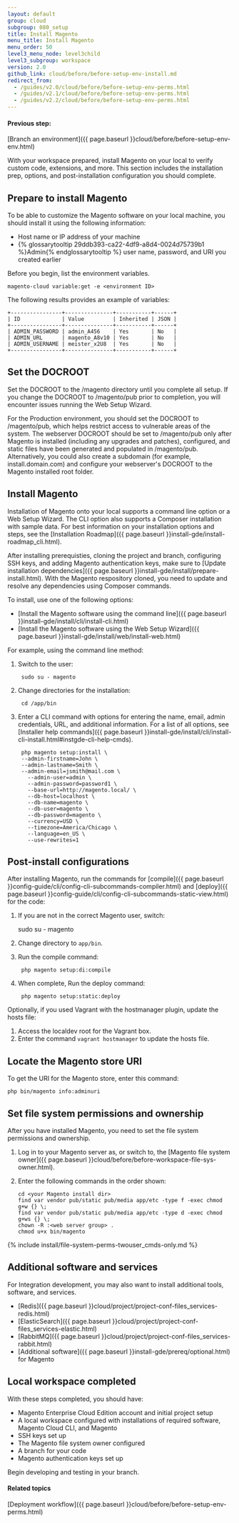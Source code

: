 ```yaml
---
layout: default
group: cloud
subgroup: 080_setup
title: Install Magento
menu_title: Install Magento
menu_order: 50
level3_menu_node: level3child
level3_subgroup: workspace
version: 2.0
github_link: cloud/before/before-setup-env-install.md
redirect_from:
  - /guides/v2.0/cloud/before/before-setup-env-perms.html
  - /guides/v2.1/cloud/before/before-setup-env-perms.html
  - /guides/v2.2/cloud/before/before-setup-env-perms.html
---
```


#### Previous step:
[Branch an environment]({{ page.baseurl }}cloud/before/before-setup-env-env.html)

With your workspace prepared, install Magento on your local to verify custom code, extensions, and more. This section includes the installation prep, options, and post-installation configuration you should complete.

## Prepare to install Magento

To be able to customize the Magento software on your local machine, you should install it using the following information:

*	Host name or IP address of your machine
*	{% glossarytooltip 29ddb393-ca22-4df9-a8d4-0024d75739b1 %}Admin{% endglossarytooltip %} user name, password, and URI you created earlier

Before you begin, list the environment variables.

	magento-cloud variable:get -e <environment ID>

The following results provides an example of variables:

	+----------------+---------------+-----------+------+
	| ID             | Value         | Inherited | JSON |
	+----------------+---------------+-----------+------+
	| ADMIN_PASSWORD | admin_A456    | Yes       | No   |
	| ADMIN_URL      | magento_A8v10 | Yes       | No   |
	| ADMIN_USERNAME | meister_x2U8  | Yes       | No   |
	+----------------+---------------+-----------+------+

## Set the DOCROOT
Set the DOCROOT to the /magento directory until you complete all setup. If you change the DOCROOT to /magento/pub prior to completion, you will encounter issues running the Web Setup Wizard.

For the Production environment, you should set the DOCROOT to /magento/pub, which helps restrict access to vulnerable areas of the system. The webserver DOCROOT should be set to /magento/pub only after Magento is installed (including any upgrades and patches), configured, and static files have been generated and populated in /magento/pub. Alternatively, you could also create a subdomain (for example, install.domain.com) and configure your webserver's DOCROOT to the Magento installed root folder.

## Install Magento

Installation of Magento onto your local supports a command line option or a Web Setup Wizard. The CLI option also supports a Composer installation with sample data. For best information on your installation options and steps, see the [Installation Roadmap]({{ page.baseurl }}install-gde/install-roadmap_cli.html).

After installing prerequisties, cloning the project and branch, configuring SSH keys, and adding Magento authentication keys, make sure to [Update installation dependencies]({{ page.baseurl }}install-gde/install/prepare-install.html). With the Magento respository cloned, you need to update and resolve any dependencies using Composer commands.

To install, use one of the following options:

* [Install the Magento software using the command line]({{ page.baseurl }}install-gde/install/cli/install-cli.html)
* [Install the Magento software using the Web Setup Wizard]({{ page.baseurl }}install-gde/install/web/install-web.html)

For example, using the command line method:

1. Switch to the user:

		sudo su - magento
2. Change directories for the installation:

		cd /app/bin
3. Enter a CLI command with options for entering the name, email, admin credentials, URL, and additional information. For a list of all options, see [Installer help commands]({{ page.baseurl }}install-gde/install/cli/install-cli-install.html#instgde-cli-help-cmds).

		php magento setup:install \
  		--admin-firstname=John \
  		--admin-lastname=Smith \
  		--admin-email=jsmith@mail.com \
		  --admin-user=admin \
		  --admin-password=password1 \
		  --base-url=http://magento.local/ \
		  --db-host=localhost \
		  --db-name=magento \
		  --db-user=magento \
		  --db-password=magento \
		  --currency=USD \
		  --timezone=America/Chicago \
		  --language=en_US \
		  --use-rewrites=1

## Post-install configurations
After installing Magento, run the commands for [compile]({{ page.baseurl }}config-guide/cli/config-cli-subcommands-compiler.html) and [deploy]({{ page.baseurl }}config-guide/cli/config-cli-subcommands-static-view.html) for the code:

1. If you are not in the correct Magento user, switch:

	sudo su - magento
2. Change directory to `app/bin`.
3. Run the compile command:

		php magento setup:di:compile
3. When complete, Run the deploy command:

		php magento setup:static:deploy

Optionally, if you used Vagrant with the hostmanager plugin, update the hosts file:

1. Access the localdev root for the Vagrant box.
2. Enter the command `vagrant hostmanager` to update the hosts file.

## Locate the Magento store URI
To get the URI for the Magento store, enter this command:

	php bin/magento info:adminuri

## Set file system permissions and ownership
After you have installed Magento, you need to set the file system permissions and ownership.

1.  Log in to your Magento server as, or switch to, the [Magento file system owner]({{ page.baseurl }}cloud/before/before-workspace-file-sys-owner.html).
2.  Enter the following commands in the order shown:

		cd <your Magento install dir>
		find var vendor pub/static pub/media app/etc -type f -exec chmod g+w {} \;
		find var vendor pub/static pub/media app/etc -type d -exec chmod g+ws {} \;
		chown -R :<web server group> .
		chmod u+x bin/magento

{% include install/file-system-perms-twouser_cmds-only.md %}

## Additional software and services
For Integration development, you may also want to install additional tools, software, and services.

* [Redis]({{ page.baseurl }}cloud/project/project-conf-files_services-redis.html)
* [ElasticSearch]({{ page.baseurl }}cloud/project/project-conf-files_services-elastic.html)
* [RabbitMQ]({{ page.baseurl }}cloud/project/project-conf-files_services-rabbit.html)
* [Additional software]({{ page.baseurl }}install-gde/prereq/optional.html) for Magento

## Local workspace completed
With these steps completed, you should have:
* Magento Enterprise Cloud Edition account and initial project setup
* A local workspace configured with installations of required software, Magento Cloud CLI, and Magento
* SSH keys set up
* The Magento file system owner configured
* A branch for your code
* Magento authentication keys set up

Begin developing and testing in your branch.

#### Related topics
[Deployment workflow]({{ page.baseurl }}cloud/before/before-setup-env-perms.html)
